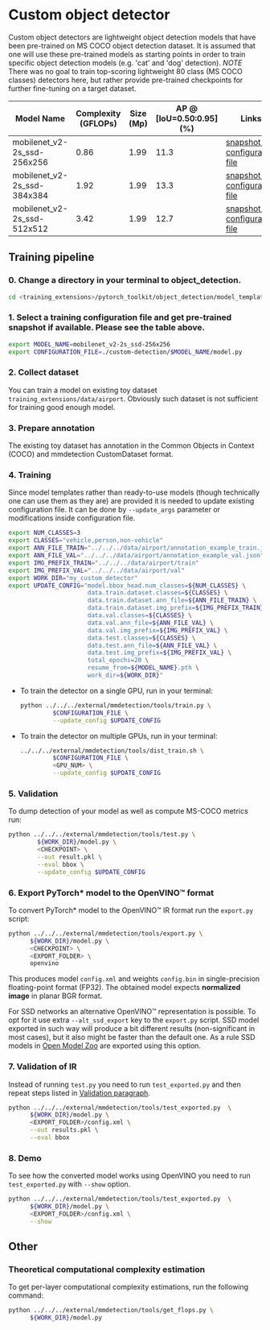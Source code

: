 # Custom object detector

Custom object detectors are lightweight object detection models that have been pre-trained on MS COCO object detection dataset.
It is assumed that one will use these pre-trained models as starting points in order to train specific object detection models (e.g. 'cat' and 'dog' detection).
*NOTE* There was no goal to train top-scoring lightweight 80 class (MS COCO classes) detectors here,
but rather provide pre-trained checkpoints for further fine-tuning on a target dataset.

| Model Name | Complexity (GFLOPs) | Size (Mp) | AP @ [IoU=0.50:0.95] (%) | Links | GPU_NUM |
| --- | --- | --- | --- | --- | --- |
| mobilenet_v2-2s_ssd-256x256 | 0.86 | 1.99 | 11.3 | [snapshot](https://download.01.org/opencv/openvino_training_extensions/models/object_detection/v2/mobilenet_v2-2s_ssd-256x256.pth), [configuration file](./mobilenet_v2-2s_ssd-256x256/model.py) | 3 |
| mobilenet_v2-2s_ssd-384x384 | 1.92 | 1.99 | 13.3 | [snapshot](https://download.01.org/opencv/openvino_training_extensions/models/object_detection/v2/mobilenet_v2-2s_ssd-384x384.pth), [configuration file](./mobilenet_v2-2s_ssd-384x384/model.py) | 3 |
| mobilenet_v2-2s_ssd-512x512 | 3.42 | 1.99 | 12.7 | [snapshot](https://download.01.org/opencv/openvino_training_extensions/models/object_detection/v2/mobilenet_v2-2s_ssd-512x512.pth), [configuration file](./mobilenet_v2-2s_ssd-512x512/model.py) | 3 |

## Training pipeline

### 0. Change a directory in your terminal to object_detection.

```bash
cd <training_extensions>/pytorch_toolkit/object_detection/model_templates
```

### 1. Select a training configuration file and get pre-trained snapshot if available. Please see the table above.

```bash
export MODEL_NAME=mobilenet_v2-2s_ssd-256x256
export CONFIGURATION_FILE=./custom-detection/$MODEL_NAME/model.py
```

### 2. Collect dataset

You can train a model on existing toy dataset `training_extensions/data/airport`. Obviously such dataset is not sufficient for training good enough model.

### 3. Prepare annotation

The existing toy dataset has annotation in the Common Objects in Context (COCO) and mmdetection CustomDataset format.

### 4. Training

Since model templates rather than ready-to-use models (though technically one can use them as they are) are provided it is needed to update existing configuration file.
It can be done by `--update_args` parameter or modifications inside configuration file.
```bash
export NUM_CLASSES=3
export CLASSES="vehicle,person,non-vehicle"
export ANN_FILE_TRAIN="../../../data/airport/annotation_example_train.json"
export ANN_FILE_VAL="../../../data/airport/annotation_example_val.json"
export IMG_PREFIX_TRAIN="../../../data/airport/train"
export IMG_PREFIX_VAL="../../../data/airport/val"
export WORK_DIR="my_custom_detector"
export UPDATE_CONFIG="model.bbox_head.num_classes=${NUM_CLASSES} \
                      data.train.dataset.classes=${CLASSES} \
                      data.train.dataset.ann_file=${ANN_FILE_TRAIN} \
                      data.train.dataset.img_prefix=${IMG_PREFIX_TRAIN} \
                      data.val.classes=${CLASSES} \
                      data.val.ann_file=${ANN_FILE_VAL} \
                      data.val.img_prefix=${IMG_PREFIX_VAL} \
                      data.test.classes=${CLASSES} \
                      data.test.ann_file=${ANN_FILE_VAL} \
                      data.test.img_prefix=${IMG_PREFIX_VAL} \
                      total_epochs=20 \
                      resume_from=${MODEL_NAME}.pth \
                      work_dir=${WORK_DIR}"
```

* To train the detector on a single GPU, run in your terminal:

   ```bash
   python ../../../external/mmdetection/tools/train.py \
            $CONFIGURATION_FILE \
            --update_config $UPDATE_CONFIG
   ```

* To train the detector on multiple GPUs, run in your terminal:

   ```bash
   ../../../external/mmdetection/tools/dist_train.sh \
            $CONFIGURATION_FILE \
            <GPU_NUM> \
            --update_config $UPDATE_CONFIG
   ```

### 5. Validation

To dump detection of your model as well as compute MS-COCO metrics run:

```bash
python ../../../external/mmdetection/tools/test.py \
        ${WORK_DIR}/model.py \
        <CHECKPOINT> \
        --out result.pkl \
        --eval bbox \
        --update_config $UPDATE_CONFIG
```

### 6. Export PyTorch\* model to the OpenVINO™ format

To convert PyTorch\* model to the OpenVINO™ IR format run the `export.py` script:

```bash
python ../../../external/mmdetection/tools/export.py \
      ${WORK_DIR}/model.py \
      <CHECKPOINT> \
      <EXPORT_FOLDER> \
      openvino
```

This produces model `config.xml` and weights `config.bin` in single-precision floating-point format
(FP32). The obtained model expects **normalized image** in planar BGR format.

For SSD networks an alternative OpenVINO™ representation is possible.
To opt for it use extra `--alt_ssd_export` key to the `export.py` script.
SSD model exported in such way will produce a bit different results (non-significant in most cases),
but it also might be faster than the default one. As a rule SSD models in [Open Model Zoo](https://github.com/opencv/open_model_zoo/) are exported using this option.

### 7. Validation of IR

Instead of running `test.py` you need to run `test_exported.py` and then repeat steps listed in [Validation paragraph](#5-validation).

```bash
python ../../../external/mmdetection/tools/test_exported.py  \
      ${WORK_DIR}/model.py \
      <EXPORT_FOLDER>/config.xml \
      --out results.pkl \
      --eval bbox
```

### 8. Demo

To see how the converted model works using OpenVINO you need to run `test_exported.py` with `--show` option.

```bash
python ../../../external/mmdetection/tools/test_exported.py  \
      ${WORK_DIR}/model.py \
      <EXPORT_FOLDER>/config.xml \
      --show
```

## Other

### Theoretical computational complexity estimation

To get per-layer computational complexity estimations, run the following command:

```bash
python ../../../external/mmdetection/tools/get_flops.py \
      ${WORK_DIR}/model.py
```
